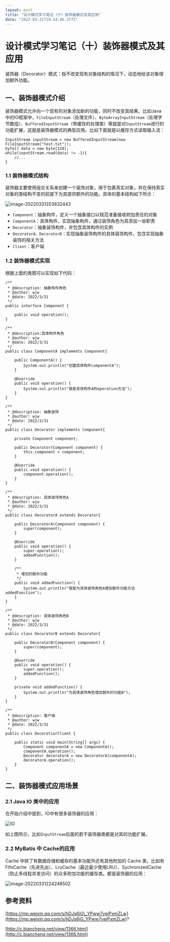 ```yaml
---
layout: post
title: "设计模式学习笔记（十）装饰器模式及其应用"
date: "2022-03-31T19:14:46.377Z"
---
```

设计模式学习笔记（十）装饰器模式及其应用
====================

装饰器（Decorator）模式：指不改变现有对象结构的情况下，动态地给该对象增加额外功能。

一、装饰器模式介绍
---------

装饰器模式允许向一个现有的对象添加新的功能，同时不改变其结果。比如Java 中的IO框架中，`FileInputStream`（处理文件）、`ByteArrayInputStream`（处理字节数组）、`BufferedInputStream`（带缓存的处理类）等就是对`InputStream`进行的功能扩展，这就是装饰器模式的典型应用。比如下面就是以缓存方式读取输入流：

    InputStream inputStream = new BufferedInputStream(new FileInputStream("test.txt"));
    byte[] data = new byte[128];
    while(inputStream.read(data) != -1){
        //...
    } 
    

### 1.1 装饰器模式结构

装饰器主要使用组合关系来创建一个装饰对象，用于包裹真实对象，并在保持真实对象的类结构不变的前提下为其提供额外的功能。具体的基本结构如下所示：

![image-20220331203832443](https://img2022.cnblogs.com/blog/1707576/202203/1707576-20220331203834290-1002853890.png)

*   `Component`：抽象构件，定义一个抽象接口以规范准备接收附加责任的对象
*   `ComponentA`：具体构件，实现抽象构件，通过装饰角色为其添加一些职责
*   `Decorator`：抽象装饰构件，并包含具体构件的实例
*   `DecoratorA、DecoratorB`：实现抽象装饰构件的具体装饰构件，包含实现抽象装饰的相关方法
*   `Client`：客户端

### 1.2 装饰器模式实现

根据上面的类图可以实现如下代码：

    /**
     * @description: 抽象构件角色
     * @author: wjw
     * @date: 2022/3/31
     */
    public interface Component {
    
        public void operation();
    }
    
    /**
     * @description:具体构件角色
     * @author: wjw
     * @date: 2022/3/31
     */
    public class ComponentA implements Component{
    
        public ComponentA() {
            System.out.println("创建具体构件componentA");
        }
    
        @Override
        public void operation() {
            System.out.println("我是具体构件A的operation方法");
        }
    }
    
    /**
     * @description: 抽象装饰
     * @author: wjw
     * @date: 2022/3/31
     */
    public class Decorator implements Component{
    
        private Component component;
    
        public Decorator(Component component) {
            this.component = component;
        }
    
        @Override
        public void operation() {
            component.operation();
        }
    }
    
    /**
     * @description: 具体装饰角色A
     * @author: wjw
     * @date: 2022/3/31
     */
    public class DecoratorA extends Decorator{
    
        public DecoratorA(Component component) {
            super(component);
        }
    
        @Override
        public void operation() {
            super.operation();
            addedFunction();
        }
    
        /**
         * 增加的额外功能
         */
        public void addedFunction() {
            System.out.println("我是为具体装饰角色A增加额外功能方法addedFunction");
        }
    }
    
    /**
     * @description: 具体装饰角色B
     * @author: wjw
     * @date: 2022/3/31
     */
    public class DecoratorB extends Decorator{
    
        public DecoratorB(Component component) {
            super(component);
        }
    
        @Override
        public void operation() {
            super.operation();
            addedFunction();
        }
    
        private void addedFunction() {
            System.out.println("为具体装饰角色增加额外的功能B");
        }
    }
    
    /**
     * @description: 客户端
     * @author: wjw
     * @date: 2022/3/31
     */
    public class DecoratiorClient {
    
        public static void main(String[] args) {
            Component componentA = new ComponentA();
            componentA.operation();
            Decorator decoratorA = new DecoratorA(componentA);
            decoratorA.operation();
        }
    }
    

二、装饰器模式应用场景
-----------

### 2.1 Java IO 类中的应用

在开始介绍中提到，IO中有很多装饰器的应用：

![IO](https://img2022.cnblogs.com/blog/1707576/202203/1707576-20220331205612976-849843885.jpg)

如上图所示，比如`InputStream`后面的若干装饰器类都是对其的功能扩展。

### 2.2 MyBatis 中 Cache的应用

Cache 中除了有数据存储和缓存的基本功能外还有其他附加的 Cache 类，比如有 FifoCache（先进先出）、LruCache（最近最少使用LRU）、SychronizedCache（防止多线程并发访问）的众多附加功能的缓存类。都是装饰器的应用：

![image-20220331224248502](https://img2022.cnblogs.com/blog/1707576/202203/1707576-20220331224249753-599318301.png)

参考资料
----

[https://mp.weixin.qq.com/s/hDJs6iG\_YPww7yeiPxmZLw](https://mp.weixin.qq.com/s/hDJs6iG_YPww7yeiPxmZLw)?

[http://c.biancheng.net/view/1366.html](http://c.biancheng.net/view/1366.html)